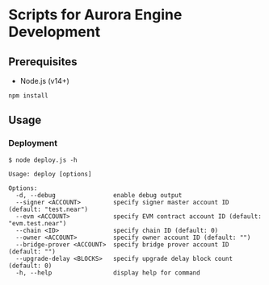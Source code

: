 # Scripts for Aurora Engine Development

## Prerequisites

- Node.js (v14+)

```shell
npm install
```

## Usage

### Deployment

```console
$ node deploy.js -h

Usage: deploy [options]

Options:
  -d, --debug                enable debug output
  --signer <ACCOUNT>         specify signer master account ID (default: "test.near")
  --evm <ACCOUNT>            specify EVM contract account ID (default: "evm.test.near")
  --chain <ID>               specify chain ID (default: 0)
  --owner <ACCOUNT>          specify owner account ID (default: "")
  --bridge-prover <ACCOUNT>  specify bridge prover account ID (default: "")
  --upgrade-delay <BLOCKS>   specify upgrade delay block count (default: 0)
  -h, --help                 display help for command
```
